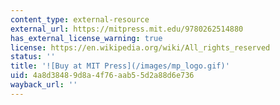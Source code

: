 ```yaml
---
content_type: external-resource
external_url: https://mitpress.mit.edu/9780262514880
has_external_license_warning: true
license: https://en.wikipedia.org/wiki/All_rights_reserved
status: ''
title: '![Buy at MIT Press](/images/mp_logo.gif)'
uid: 4a8d3848-9d8a-4f76-aab5-5d2a88d6e736
wayback_url: ''
---
```

